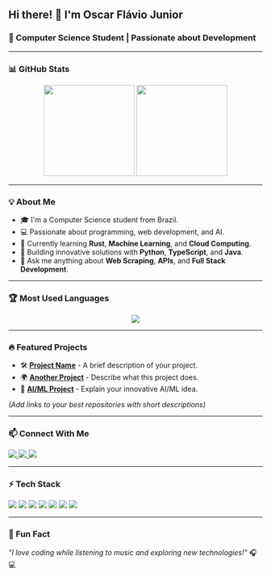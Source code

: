 ## Hi there! 👋 I'm Oscar Flávio Junior  
### 🚀 Computer Science Student | Passionate about Development

---

### 📊 GitHub Stats

<div align="center">
  <img height="180em" src="https://github-readme-stats.vercel.app/api?username=OscarFlavioJr&show_icons=true&theme=dark&count_private=true"/>
  <img height="180em" src="https://github-readme-streak-stats.herokuapp.com/?user=OscarFlavioJr&theme=dark"/>
</div>

---

### 💡 About Me
- 🎓 I'm a Computer Science student from Brazil.
- 💻 Passionate about programming, web development, and AI.
- 🌱 Currently learning **Rust**, **Machine Learning**, and **Cloud Computing**.
- 🚀 Building innovative solutions with **Python**, **TypeScript**, and **Java**.
- 💬 Ask me anything about **Web Scraping**, **APIs**, and **Full Stack Development**.

---

### 🏆 Most Used Languages

<div align="center">
  <img src="https://github-readme-stats.vercel.app/api/top-langs/?username=OscarFlavioJr&layout=compact&theme=dark"/>
</div>

---

### 🔥 Featured Projects
- 🛠 [**Project Name**](https://github.com/OscarFlavioJr/Project-Name) - A brief description of your project.
- 🌍 [**Another Project**](https://github.com/OscarFlavioJr/Another-Project) - Describe what this project does.
- 🤖 [**AI/ML Project**](https://github.com/OscarFlavioJr/AI-Project) - Explain your innovative AI/ML idea.

*(Add links to your best repositories with short descriptions)*

---

### 📫 Connect With Me
<p align="left">
  <a href="https://www.linkedin.com/in/yourprofile/" target="_blank">
    <img src="https://img.shields.io/badge/LinkedIn-0077B5?style=for-the-badge&logo=linkedin&logoColor=white" />
  </a>
  <a href="mailto:youremail@gmail.com" target="_blank">
    <img src="https://img.shields.io/badge/Gmail-D14836?style=for-the-badge&logo=gmail&logoColor=white" />
  </a>
  <a href="https://www.instagram.com/yourinstagram/" target="_blank">
    <img src="https://img.shields.io/badge/Instagram-E4405F?style=for-the-badge&logo=instagram&logoColor=white" />
  </a>
</p>

---

### ⚡ Tech Stack
<p>
  <img src="https://img.shields.io/badge/Python-3776AB?style=for-the-badge&logo=python&logoColor=white" />
  <img src="https://img.shields.io/badge/TypeScript-007ACC?style=for-the-badge&logo=typescript&logoColor=white" />
  <img src="https://img.shields.io/badge/Java-ED8B00?style=for-the-badge&logo=openjdk&logoColor=white" />
  <img src="https://img.shields.io/badge/React-20232A?style=for-the-badge&logo=react&logoColor=61DAFB" />
  <img src="https://img.shields.io/badge/FastAPI-009688?style=for-the-badge&logo=fastapi&logoColor=white" />
  <img src="https://img.shields.io/badge/Rust-000000?style=for-the-badge&logo=rust&logoColor=white" />
  <img src="https://img.shields.io/badge/PostgreSQL-316192?style=for-the-badge&logo=postgresql&logoColor=white" />
</p>

---

### 🎵 Fun Fact
*"I love coding while listening to music and exploring new technologies!"* 🎧💻
